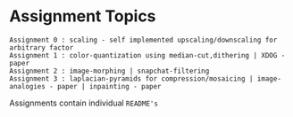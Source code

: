 # Assignment Topics

```
Assignment 0 : scaling - self implemented upscaling/downscaling for arbitrary factor
Assignment 1 : color-quantization using median-cut,dithering | XDOG - paper
Assignment 2 : image-morphing | snapchat-filtering
Assignment 3 : laplacian-pyramids for compression/mosaicing | image-analogies - paper | inpainting - paper
```

Assignments contain individual `README's`
